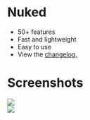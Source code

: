 # Nuked 
- 50+ features
- Fast and lightweight
- Easy to use
- View the [changelog.](https://github.com/coital/nuked/blob/main/changelog.md)

# Screenshots
![](https://i.imgur.com/7QMJcmJ.png)  
![](https://i.imgur.com/V1oh1IW.png)
